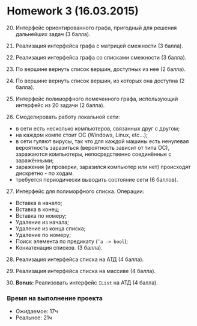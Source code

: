 ﻿Homework 3 (16.03.2015)
=======================

20) Интерфейс ориентированного графа, пригодный для решения дальнейших задач (3 балла).

21) Реализация интерфейса графа с матрицей смежности (3 балла).

22) Реализация интерфейса графа со списками смежности (3 балла).

23) По вершине вернуть список вершин, доступных из нее (2 балла).

24) По вершине вернуть список вершин, из которых она доступна (2 балла).

25) Интерфейс полиморфного помеченного графа, использующий интерфейс из 20 задачи (2 балла).

26) Смоделировать работу локальной сети:
  * в сети есть несколько компьютеров, связанных друг с другом;
  * на каждом компе стоит ОС (Windows, Linux, etc...);
  * в сети гуляют вирусы, так что для каждой машины есть ненулевая вероятность заразиться (вероятность зависит от типа ОС), заражаются компьютеры, непосредственно соединённые с заражёнными;
  * заражения (и проверки, заразился компьютер или нет) происходят дискретно - по ходам. 
  * требуется периодически выводить состояние сети (6 баллов).

27) Интерфейс для полиморфного списка. Операции:
  * Вставка в начало;
  * Вставка в конец;
  * Вставка по номеру;
  * Удаление из начала;
  * Удаление из конца списка;
  * Удаление по номеру;
  * Поиск элемента по предикату (`’a -> bool`);
  * Конкатенация списков. (3 балла).

28) Реализация интерфейса списка на АТД (4 балла).

29) Реализация интерфейса списка на массиве (4 балла).

30) **Bonus:** Реализовать интерфейс `IList` на АТД (4 балла).

### Время на выполнение проекта
* Ожидаемое: 17ч
* Реальное: 21ч